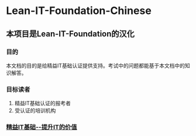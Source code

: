 # Lean-IT-Foundation-Chinese
## 本项目是Lean-IT-Foundation的汉化
### 目的
本文档的目的是给精益IT基础认证提供支持。考试中的问题都能基于本文档中的知识解答。

### 目标读者
1. 精益IT基础认证的报考者
2. 受认证的培训机构

### <a href="https://github.com/ryan255/Lean-IT-Foundation-Chinese/blob/master/%E7%B2%BE%E7%9B%8AIT%E5%9F%BA%E7%A1%80--%E6%8F%90%E5%8D%87IT%E7%9A%84%E4%BB%B7%E5%80%BC.md">精益IT基础--提升IT的价值</a>

